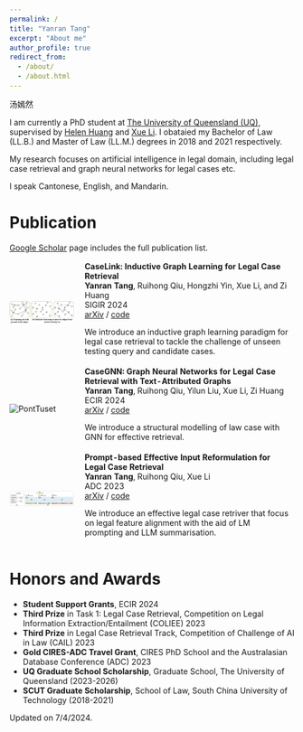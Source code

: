 ```yaml
---
permalink: /
title: "Yanran Tang"
excerpt: "About me"
author_profile: true
redirect_from: 
  - /about/
  - /about.html
---
```

汤嫣然

I am currently a PhD student at <a href="https://www.uq.edu.au" target="_blank"> The University of Queensland (UQ)</a>, supervised by <a href="http://staff.itee.uq.edu.au/huang/" target="_blank"> Helen Huang</a> and <a href="https://researchers.uq.edu.au/researcher/973" target="_blank"> Xue Li</a>. I obataied my Bachelor of Law (LL.B.) and Master of Law (LL.M.) degrees in 2018 and 2021 respectively.

My research focuses on artificial intelligence in legal domain, including legal case retrieval and graph neural networks for legal cases etc.

I speak Cantonese, English, and Mandarin.

Publication
=====
<a href="https://scholar.google.com.au/citations?user=KmR5XoQAAAAJ&hl=en" target="_blank">Google Scholar</a> page includes the full publication list.
<style>
td, th {
   border: none!important;
}
</style>

<table style="width:100%;border:0px;border-spacing:0px;border-collapse:separate;margin-right:auto;margin-left:auto;font-size:1em;"><tbody>
          <tr>
            <td style="padding:0 12px 0 0;width:25%;vertical-align:middle">
              <img src="../images/caselink.jpg" alt="PontTuset" width="200" style="border-style: none">
            </td>
            <td width="75%" valign="middle">
              <strong>CaseLink: Inductive Graph Learning for Legal Case Retrieval</strong>
              <br>
              <strong>Yanran Tang</strong>, Ruihong Qiu, Hongzhi Yin, Xue Li, and Zi Huang
              <br>
              SIGIR 2024
              <br>
              <a href="https://arxiv.org/abs/2403.17780" target="_blank">arXiv</a> /
              <a href="https://github.com/yanran-tang/CaseLink" target="_blank">code</a>
              <p></p>
              <p></p>
              <p>
                We introduce an inductive graph learning paradigm for legal case retrieval to tackle the challenge of unseen testing query and candidate cases.
              </p>
            </td>
          </tr>
          <tr>
            <td style="padding:0 12px 0 0;width:25%;vertical-align:middle">
              <img src="../images/casegnn.jpg" alt="PontTuset" width="200" style="border-style: none">
            </td>
            <td width="75%" valign="middle">
              <strong>CaseGNN: Graph Neural Networks for Legal Case Retrieval with Text-Attributed Graphs</strong>
              <br>
              <strong>Yanran Tang</strong>, Ruihong Qiu, Yilun Liu, Xue Li, Zi Huang
              <br>
              ECIR 2024
              <br>
              <a href="https://arxiv.org/abs/2312.11229" target="_blank">arXiv</a> /
              <a href="https://github.com/yanran-tang/CaseGNN" target="_blank">code</a>
              <p></p>
              <p></p>
              <p>
                We introduce a structural modelling of law case with GNN for effective retrieval.
              </p>
            </td>
          </tr>
          <tr>
            <td style="padding:0 12px 0 0;width:25%;vertical-align:middle">
              <img src="../images/PromptCase.jpg" alt="PontTuset" width="200" style="border-style: none">
            </td>
            <td width="75%" valign="middle">
              <strong>Prompt-based Effective Input Reformulation for Legal Case Retrieval</strong>
              <br>
              <strong>Yanran Tang</strong>, Ruihong Qiu, Xue Li
              <br>
              ADC 2023
              <br>
              <a href="https://arxiv.org/abs/2309.02962" target="_blank">arXiv</a> /
              <a href="https://github.com/yanran-tang/PromptCase" target="_blank">code</a>
              <p></p>
              <p></p>
              <p>
                We introduce an effective legal case retriver that focus on legal feature alignment with the aid of LM prompting and LLM summarisation.
              </p>
            </td>
          </tr>

</tbody>
</table>

Honors and Awards
=====
* **Student Support Grants**, ECIR 2024
* **Third Prize** in Task 1: Legal Case Retrieval, Competition on Legal Information Extraction/Entailment (COLIEE) 2023
* **Third Prize** in Legal Case Retrieval Track, Competition of Challenge of AI in Law (CAIL) 2023
* **Gold CIRES-ADC Travel Grant**, CIRES PhD School and the Australasian Database Conference (ADC) 2023
* **UQ Graduate School Scholarship**, Graduate School, The University of Queensland (2023-2026)
* **SCUT Graduate Scholarship**, School of Law, South China University of Technology (2018-2021)

Updated on 7/4/2024.

<a href="https://clustrmaps.com/site/19s77" style='display:none'><img src="//www.clustrmaps.com/map_v2.png?d=Tw7Q8kLeNymu7TJ95nz0DUJimmzCD4OCbzDHoJdERuY&cl=ffffff"></a>
